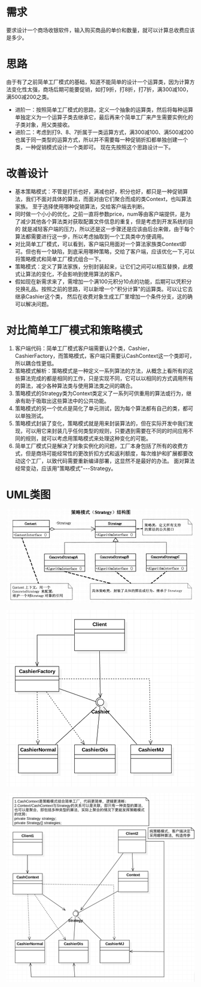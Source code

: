 # 需求
要求设计一个商场收银软件，输入购买商品的单价和数量，就可以计算总收费应该是多少。

# 思路
由于有了之前简单工厂模式的基础，知道不能简单的设计一个运算类，因为计算方法变化性太强，商场后期可能要促销，如打9折，打8折，打7折，满300减100，满500减200之类。
 + 进阶一：按照简单工厂模式的思路，定义一个抽象的运算类，然后将每种运算单独定义为一个运算子类去继承它，最后再来个简单工厂来产生需要实例化的子类对象，用父类接收。
 + 进阶二：考虑到打9、8、7折属于一类运算方式，满300减100、满500减200也属于同一类型的运算方式，所以并不需要每一种促销折扣都单独创建一个类，一种促销模式设计一个类即可。
   现在先按照这个思路设计一下。
     
# 改善设计   
 + 基本策略模式：不管是打折也好，满减也好，积分也好，都只是一种促销算法，我们不面对具体的算法，而面对由它们聚合而成的类Context，也叫算法家族。
   至于选择使用哪种促销算法，交给客户端去判断。
 + 同时做一个小小的优化，之前一直将参数price，num等由客户端提供，是为了减少其他各个算法类对获取配置文件信息的重复，但是考虑到开发系统的目的
   就是减轻客户端的压力，所以还是这一步骤还是应该由后台来做，由于每个算法都需要进行这一步，所以考虑抽取到一个工具类中方便调用。 
 + 对比简单工厂模式，可以看到，客户端只用面对一个算法家族类Context即可。但也有一个缺陷，到底采用哪种策略，交给了客户端，应该优化一下,可以将策略模式和简单工厂模式组合一下。
 + 策略模式：定义了算法家族，分别封装起来，让它们之间可以相互替换，此模式让算法的变化，不会影响到使用算法的客户。
 + 假如现在新需求来了，需增加一个满100元积分10点的功能，后期可以凭积分兑换礼品。按照之前的思路，可以新增一个"积分计算"的运算类。可以让它去继承Cashier这个类，
   然后在收费对象生成工厂里增加一个条件分支，这的确可以解决问题。

# 对比简单工厂模式和策略模式
 1. 客户端代码：简单工厂模式客户端需要认2个类，Cashier，CashierFactory，而策略模式，客户端只需要认CashContext这一个类即可，所以耦合性更低。
 2. 策略模式解析：策略模式是一种定义一系列算法的方法，从概念上看所有的这些算法完成的都是相同的工作，只是实现不同，它可以以相同的方式调用所有的算法，减少各种算法类与使用算法类之间的耦合。
 3. 策略模式的Strategy类为Context类定义了一系列可供重用的算法或行为，继承有助于吸取出这些算法中的公共功能。
 4. 策略模式的另一个优点是简化了单元测试，因为每个算法都有自己的类，都可以单独测试。
 5. 策略模式封装了变化，策略模式就是用来封装算法的，但在实际开发中我们发现，可以用它来封装几乎任何类型的规则，只要遇到需要在不同的时间应用不同的规则，就可以考虑用策略模式来处理这种变化的可能。
 6. 简单工厂模式只是解决了对象实例化的问题，工厂本身包括了所有的收费方式，但是商场可能经常性的更改折扣方式和返利额度，每次维护和扩展都要改动这个工厂，以致代码需要重新编译部署，这显然不是最好的办法。
    面对算法经常变动，应该用"策略模式"---Strategy。

# UML类图
![策略模式](Strategy.jpg)

![Demo1-简单工厂](demo1/strategy_simple_factory.png)

![策略模式](demo2/strategy.png)